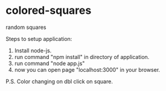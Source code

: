 colored-squares
===============

random squares

 Steps to setup application:
 1. Install node-js.
 2. run command "npm install" in directory of application.
 3. run command "node app.js"
 4. now you can open page "localhost:3000" in your browser.

 P.S. Color changing on dbl click on square.
